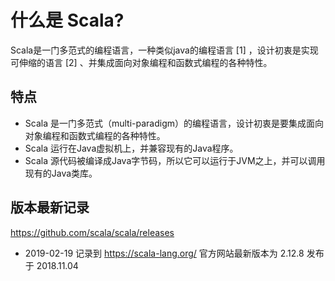 # 什么是 Scala?

Scala是一门多范式的编程语言，一种类似java的编程语言 [1]  ，设计初衷是实现可伸缩的语言 [2]  、并集成面向对象编程和函数式编程的各种特性。

## 特点

- Scala 是一门多范式（multi-paradigm）的编程语言，设计初衷是要集成面向对象编程和函数式编程的各种特性。
- Scala 运行在Java虚拟机上，并兼容现有的Java程序。
- Scala 源代码被编译成Java字节码，所以它可以运行于JVM之上，并可以调用现有的Java类库。

## 版本最新记录

https://github.com/scala/scala/releases

- 2019-02-19 记录到 https://scala-lang.org/ 官方网站最新版本为 2.12.8 发布于 2018.11.04  